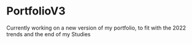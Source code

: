 # PortfolioV3
Currently working on a new version of my portfolio, to fit with the 2022 trends and the end of my Studies
